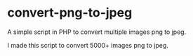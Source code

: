 # convert-png-to-jpeg

A simple script in PHP to convert multiple images png to jpeg.

I made this script to convert 5000+ images png to jpeg.
